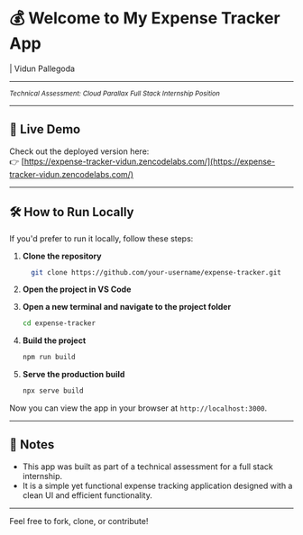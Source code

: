 # 💰 Welcome to My Expense Tracker App
| Vidun Pallegoda

---
<sub><i>Technical Assessment: Cloud Parallax Full Stack Internship Position  </i></sub>

---

## 🚀 Live Demo

Check out the deployed version here:  
👉 [https://expense-tracker-vidun.zencodelabs.com/](https://expense-tracker-vidun.zencodelabs.com/)

---

## 🛠 How to Run Locally

If you'd prefer to run it locally, follow these steps:

1. **Clone the repository**

   ```bash
     git clone https://github.com/your-username/expense-tracker.git
   ```

2. **Open the project in VS Code**

3. **Open a new terminal and navigate to the project folder**

   ```bash
   cd expense-tracker
   ```

4. **Build the project**

   ```bash
   npm run build
   ```

5. **Serve the production build**

   ```bash
   npx serve build
   ```

Now you can view the app in your browser at `http://localhost:3000`.

---

## 📌 Notes

- This app was built as part of a technical assessment for a full stack internship.
- It is a simple yet functional expense tracking application designed with a clean UI and efficient functionality.

---

Feel free to fork, clone, or contribute!

